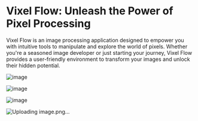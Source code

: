 # Vixel Flow: Unleash the Power of Pixel Processing
Vixel Flow is an image processing application designed to empower you with intuitive tools to manipulate and explore the world of pixels. Whether you're a seasoned image developer or just starting your journey, Vixel Flow provides a user-friendly environment to transform your images and unlock their hidden potential.

![image](https://github.com/dagweg/vixel-flow/assets/90281138/82a9f447-6068-479d-8bf1-65ee10c08145)

![image](https://github.com/dagweg/vixel-flow/assets/90281138/57be84b5-3dc4-442c-925e-0d8ee611ed62)

![image](https://github.com/dagweg/vixel-flow/assets/90281138/362d2c86-635e-4fbe-9311-0530b38ae754)


![Uploading image.png…]()

